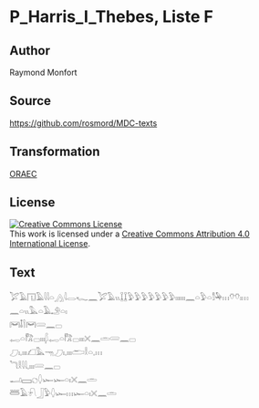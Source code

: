# P_Harris_I_Thebes, Liste F

## Author

Raymond Monfort

## Source

https://github.com/rosmord/MDC-texts

## Transformation

[ORAEC](https://oraec.github.io/)

## License

<a rel="license" href="http://creativecommons.org/licenses/by/4.0/"><img alt="Creative Commons License" style="border-width:0" src="https://i.creativecommons.org/l/by/4.0/88x31.png" /></a><br />This work is licensed under a <a rel="license" href="http://creativecommons.org/licenses/by/4.0/">Creative Commons Attribution 4.0 International License</a>.

## Text

𓅯𓄿𓉔𓄿𓇋𓇋𓏏𓂻𓇋𓂋𓆑𓈖𓅯𓄿𓏭𓆼𓆼𓅱𓅱𓅱𓅱𓅱𓅱𓅱𓏤𓏤𓏤𓏤𓏤𓏤𓈖𓏏𓅱𓏏𓀾𓅆𓏥𓄣𓄣𓏤𓏥<br>
𓈖𓏏𓏭𓅓𓏏𓄿𓄂𓏏𓏤<br>
𓋞𓄤𓌉𓋞𓄲𓈖𓊌<br>
𓉻𓏏𓀗𓊌𓏤𓏤𓏤𓆄𓉻𓏏𓀗𓊌𓏤𓏤𓏤𓏴𓈖𓏛𓄲𓈖𓊌<br>
𓈔𓏤𓈒𓏤𓏤𓏤𓆎𓅓𓁸𓈔𓏤𓈒𓏤𓏤𓏤𓂧𓎛𓏏𓈒𓏥<br>
𓆓𓎛𓇋𓇋𓈒𓏤𓏤𓏤𓄲𓈖𓊌<br>
𓂝𓈙𓐎𓆭𓆱𓆱𓏏𓏤𓏴𓈖𓏛<br>
𓆷𓄿𓍯𓃀𓅱𓆭𓆱𓏥𓆱𓏏𓏤𓏴𓈖𓏛<br>
